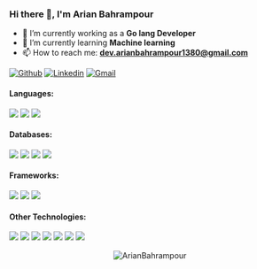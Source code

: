 ### Hi there 👋, I'm Arian Bahrampour

- 🔭 I’m currently working as a **Go lang Developer**
- 🌱 I’m currently learning **Machine learning**
- 📫 How to reach me: **dev.arianbahrampour1380@gmail.com**

[![Github](https://img.shields.io/badge/-Github-000?style=for-the-badge&logo=Github&logoColor=white)](https://github.com/ArianBahrampour)
[![Linkedin](https://img.shields.io/badge/-LinkedIn-blue?style=for-the-badge&logo=Linkedin&logoColor=white)](https://www.linkedin.com/in/arian-bahrampour-2776b819a/)
[![Gmail](https://img.shields.io/badge/-Gmail-c14438?style=for-the-badge&logo=Gmail&logoColor=white)](mailto:dev.arianbahrampour1380@gmail.com)

#### Languages:

<p>
  <img src="https://img.shields.io/badge/-GoLang-2c3e50?style=for-the-badge&logo=Go&labelColor=34495e"/>
  <img src="https://img.shields.io/badge/-JavaScript-2c3e50?style=for-the-badge&logo=Javascript&labelColor=34495e"/>
  <img src="https://img.shields.io/badge/-Python-2c3e50?style=for-the-badge&logo=Python&labelColor=34495e"/>
</p>

#### Databases:

<p>
  <img src="https://img.shields.io/badge/-MySql-2c3e50?style=for-the-badge&logo=Mysql&labelColor=34495e"/>
  <img src="https://img.shields.io/badge/-MongoDB-2c3e50?style=for-the-badge&logo=MongoDB&labelColor=34495e"/>
  <img src="https://img.shields.io/badge/-Redis-2c3e50?style=for-the-badge&logo=Redis&labelColor=34495e"/>
  <img src="https://img.shields.io/badge/-PostgreSQL-2c3e50?style=for-the-badge&logo=PostgreSQL&labelColor=34495e"/>
</p>

#### Frameworks:

<p>
  <img src="https://img.shields.io/badge/-React-2c3e50?style=for-the-badge&logo=React&labelColor=34495e"/>
  <img src="https://img.shields.io/badge/-ExpressJs-2c3e50?style=for-the-badge&logo=Express&labelColor=34495e"/>
  <img src="https://img.shields.io/badge/-Next.JS-2c3e50?style=for-the-badge&logo=Next.js&labelColor=34495e"/>
</p>

#### Other Technologies:

<p>
  <img src="https://img.shields.io/badge/-Linux-2c3e50?style=for-the-badge&logo=Linux&labelColor=34495e"/>
  <img src="https://img.shields.io/badge/-Git-2c3e50?style=for-the-badge&logo=Git&labelColor=34495e"/>
  <img src="https://img.shields.io/badge/-Docker-2c3e50?style=for-the-badge&logo=Docker&labelColor=34495e"/>
  <img src="https://img.shields.io/badge/-Bash-2c3e50?style=for-the-badge&logo=GNU-Bash&labelColor=34495e"/>
  <img src="https://img.shields.io/badge/-Bash-2c3e50?style=for-the-badge&logo=GNU-Bash&labelColor=34495e"/>
  <img src="https://img.shields.io/badge/-Redux-2c3e50?style=for-the-badge&logo=Redux&labelColor=34495e"/>
  <img src="https://img.shields.io/badge/-Jira-2c3e50?style=for-the-badge&logo=Jira&labelColor=34495e"/>
</p>

<p align="center">&nbsp;<img align="center" src="https://github-readme-stats.vercel.app/api?username=ArianBahrampour&show_icons=true&locale=en" alt="ArianBahrampour" /></p>
